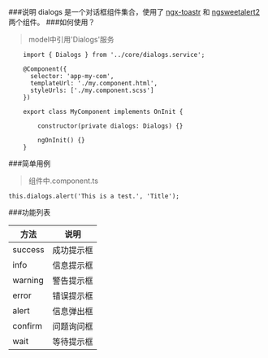 ###说明
dialogs 是一个对话框组件集合，使用了 [ngx-toastr](https://github.com/scttcper/ngx-toastr) 和 [ngsweetalert2](https://github.com/toverux/ngsweetalert2) 两个组件。
###如何使用？
> model中引用'Dialogs'服务

        import { Dialogs } from '../core/dialogs.service';

        @Component({
          selector: 'app-my-com',
          templateUrl: './my.component.html',
          styleUrls: ['./my.component.scss']
        })

        export class MyComponent implements OnInit {

            constructor(private dialogs: Dialogs) {}

            ngOnInit() {}
        }

###简单用例
> 组件中.component.ts

    this.dialogs.alert('This is a test.', 'Title');

###功能列表

方法|说明
-|-
success | 成功提示框
info | 信息提示框
warning | 警告提示框
error | 错误提示框
alert | 信息弹出框
confirm | 问题询问框
wait | 等待提示框